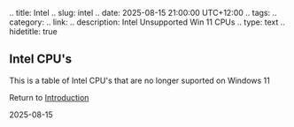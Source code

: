.. title: Intel
.. slug: intel
.. date: 2025-08-15 21:00:00 UTC+12:00
.. tags: 
.. category: 
.. link: 
.. description: Intel Unsupported Win 11 CPUs 
.. type: text
.. hidetitle: true

## Intel CPU's

This is a table of Intel CPU's that are no longer suported on Windows 11

Return to [Introduction](intro.md)

2025-08-15
